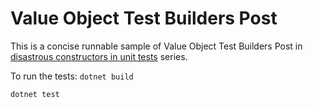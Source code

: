 # Value Object Test Builders Post
This is a concise runnable sample of Value Object Test Builders Post in [disastrous constructors in unit tests](https://dev.to/vlerx/disastrous-constructors-in-unit-tests-4fn) series.

To run the tests:
`dotnet build`

`dotnet test`
